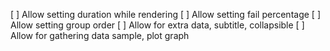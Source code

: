 [ ] Allow setting duration while rendering
[ ] Allow setting fail percentage
[ ] Allow setting group order
[ ] Allow for extra data, subtitle, collapsible
[ ] Allow for gathering data sample, plot graph